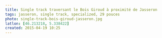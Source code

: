 ```yaml
---
title: Single track traversant le Bois Giroud à proximité de Jasseron
tags: jasseron, single track, specialized, 29 pouces
photo: single-track-bois-giroud-jasseron.jpg
latlon: [46.213218, 5.338422]
created: 2015-04-19 10:25
---
```

